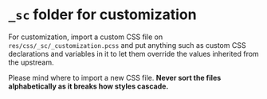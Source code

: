 <!--
Copyright 2024 Suguru Hirahara

Licensed under the Apache License, Version 2.0 (the "License");
you may not use this file except in compliance with the License.
You may obtain a copy of the License at

    http://www.apache.org/licenses/LICENSE-2.0

Unless required by applicable law or agreed to in writing, software
distributed under the License is distributed on an "AS IS" BASIS,
WITHOUT WARRANTIES OR CONDITIONS OF ANY KIND, either express or implied.
See the License for the specific language governing permissions and
limitations under the License.
-->

# `_sc` folder for customization

For customization, import a custom CSS file on `res/css/_sc/_customization.pcss` and put anything such as custom CSS declarations and variables in it to let them override the values inherited from the upstream.

Please mind where to import a new CSS file. **Never sort the files alphabetically as it breaks how styles cascade.**

